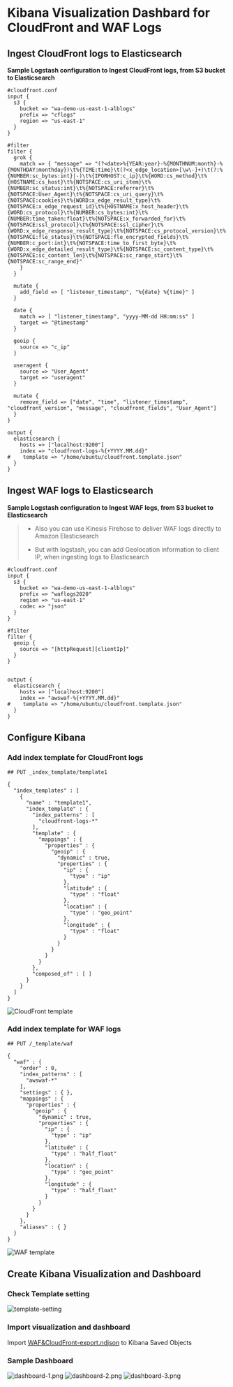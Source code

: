 # Kibana Visualization Dashbard for CloudFront and WAF Logs

## Ingest CloudFront logs to Elasticsearch

**Sample Logstash configuration to Ingest CloudFront logs, from S3 bucket to Elasticsearch**
```
#cloudfront.conf
input {
  s3 {
    bucket => "wa-demo-us-east-1-alblogs"
    prefix => "cflogs"
    region => "us-east-1"
  }
}

#filter
filter {
  grok { 
    match => { "message" => "(?<date>%{YEAR:year}-%{MONTHNUM:month}-%{MONTHDAY:monthday})\t%{TIME:time}\t(?<x_edge_location>[\w\-]+)\t(?:%{NUMBER:sc_bytes:int}|-)\t%{IPORHOST:c_ip}\t%{WORD:cs_method}\t%{HOSTNAME:cs_host}\t%{NOTSPACE:cs_uri_stem}\t%{NUMBER:sc_status:int}\t%{NOTSPACE:referrer}\t%{NOTSPACE:User_Agent}\t%{NOTSPACE:cs_uri_query}\t%{NOTSPACE:cookies}\t%{WORD:x_edge_result_type}\t%{NOTSPACE:x_edge_request_id}\t%{HOSTNAME:x_host_header}\t%{WORD:cs_protocol}\t%{NUMBER:cs_bytes:int}\t%{NUMBER:time_taken:float}\t%{NOTSPACE:x_forwarded_for}\t%{NOTSPACE:ssl_protocol}\t%{NOTSPACE:ssl_cipher}\t%{WORD:x_edge_response_result_type}\t%{NOTSPACE:cs_protocol_version}\t%{NOTSPACE:fle_status}\t%{NOTSPACE:fle_encrypted_fields}\t%{NUMBER:c_port:int}\t%{NOTSPACE:time_to_first_byte}\t%{WORD:x_edge_detailed_result_type}\t%{NOTSPACE:sc_content_type}\t%{NOTSPACE:sc_content_len}\t%{NOTSPACE:sc_range_start}\t%{NOTSPACE:sc_range_end}" 
    }
  }

  mutate {
    add_field => [ "listener_timestamp", "%{date} %{time}" ]
  }

  date {
    match => [ "listener_timestamp", "yyyy-MM-dd HH:mm:ss" ]
    target => "@timestamp"
  }

  geoip {
    source => "c_ip"
  }

  useragent {
    source => "User_Agent"
    target => "useragent"
  }

  mutate {
    remove_field => ["date", "time", "listener_timestamp", "cloudfront_version", "message", "cloudfront_fields", "User_Agent"]
  }
}

output {
  elasticsearch {
    hosts => ["localhost:9200"]
    index => "cloudfront-logs-%{+YYYY.MM.dd}"
#    template => "/home/ubuntu/cloudfront.template.json"
  }
}

```

## Ingest WAF logs to Elasticsearch

**Sample Logstash configuration to Ingest WAF logs, from S3 bucket to Elasticsearch**
> - Also you can use Kinesis Firehose to deliver WAF logs directly to Amazon Elasticsearch
>
> - But with logstash, you can add Geolocation information to client IP, when ingesting logs to Elasticsearch

```
#cloudfront.conf
input {
  s3 {
    bucket => "wa-demo-us-east-1-alblogs"
    prefix => "waflogs2020"
    region => "us-east-1"
    codec => "json"
  }
}

#filter
filter {
  geoip {
    source => "[httpRequest][clientIp]"
  }
}


output {
  elasticsearch {
    hosts => ["localhost:9200"]
    index => "awswaf-%{+YYYY.MM.dd}"
#    template => "/home/ubuntu/cloudfront.template.json"
  }
}

```

## Configure Kibana

### Add index template for CloudFront logs

```
## PUT _index_template/template1

{
  "index_templates" : [
    {
      "name" : "template1",
      "index_template" : {
        "index_patterns" : [
          "cloudfront-logs-*"
        ],
        "template" : {
          "mappings" : {
            "properties" : {
              "geoip" : {
                "dynamic" : true,
                "properties" : {
                  "ip" : {
                    "type" : "ip"
                  },
                  "latitude" : {
                    "type" : "float"
                  },
                  "location" : {
                    "type" : "geo_point"
                  },
                  "longitude" : {
                    "type" : "float"
                  }
                }
              }
            }
          }
        },
        "composed_of" : [ ]
      }
    }
  ]
}

```

![CloudFront template](./Pics/cloudfront-template.png)

### Add index template for WAF logs
```
## PUT /_template/waf

{
  "waf" : {
    "order" : 0,
    "index_patterns" : [
      "awswaf-*"
    ],
    "settings" : { },
    "mappings" : {
      "properties" : {
        "geoip" : {
          "dynamic" : true,
          "properties" : {
            "ip" : {
              "type" : "ip"
            },
            "latitude" : {
              "type" : "half_float"
            },
            "location" : {
              "type" : "geo_point"
            },
            "longitude" : {
              "type" : "half_float"
            }
          }
        }
      }
    },
    "aliases" : { }
  }
}

```

![WAF template](./Pics/waf-template.png)

## Create Kibana Visualization and Dashboard

### Check Template setting
![template-setting](./Pics/template-setting.png)

### Import visualization and dashboard
Import [WAF&CloudFront-export.ndjson](./WAF&CloudFront-export.ndjson) to Kibana Saved Objects

### Sample Dashboard

![dashboard-1.png](./Pics/dashboard-1.png)
![dashboard-2.png](./Pics/dashboard-2.png)
![dashboard-3.png](./Pics/dashboard-3.png)

